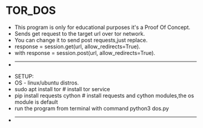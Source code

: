 # TOR_DOS
* This program is only for educational purposes it's a Proof Of Concept.
* Sends get request to the target url over tor network.
* You can change it to send post requests,just replace.
* response = session.get(url, allow_redirects=True).
* with response = session.post(url, allow_redirects=True).
* ------------------------------------------------------------------
*  SETUP:
* OS - linux/ubuntu distros.
* sudo apt install tor # install tor service
* pip install requests cython # install requests and cython modules,the os module is default
* run the program from terminal with command python3 dos.py
*  ------------------------------------------------------------------
